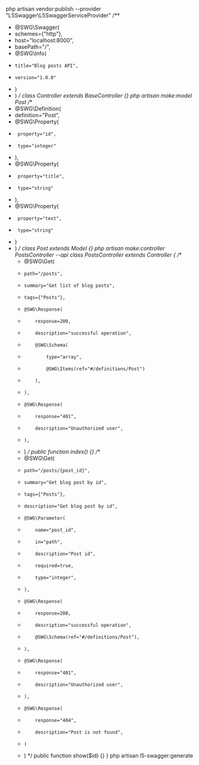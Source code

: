 php artisan vendor:publish --provider "L5Swagger\L5SwaggerServiceProvider"
/**
 * @SWG\Swagger(
 *   schemes={"http"},
 *   host="localhost:8000",
 *   basePath="/",
 *   @SWG\Info(
 *     title="Blog posts API",
 *     version="1.0.0"
 *   )
 * )
 */
class Controller extends BaseController {}
php artisan make:model Post
/**
 * @SWG\Definition(
 *  definition="Post",
 *  @SWG\Property(
 *      property="id",
 *      type="integer"
 *  ),
 *  @SWG\Property(
 *      property="title",
 *      type="string"
 *  ),
 *  @SWG\Property(
 *      property="text",
 *      type="string"
 *  )
 * )
 */
class Post extends Model {}
php artisan make:controller PostsController --api
class PostsController extends Controller
{
    /**
     * @SWG\Get(
     *     path="/posts",
     *     summary="Get list of blog posts",
     *     tags={"Posts"},
     *     @SWG\Response(
     *         response=200,
     *         description="successful operation",
     *         @SWG\Schema(
     *             type="array",
     *             @SWG\Items(ref="#/definitions/Post")
     *         ),
     *     ),
     *     @SWG\Response(
     *         response="401",
     *         description="Unauthorized user",
     *     ),
     * )
     */
    public function index() {}
    /**
     * @SWG\Get(
     *     path="/posts/{post_id}",
     *     summary="Get blog post by id",
     *     tags={"Posts"},
     *     description="Get blog post by id",
     *     @SWG\Parameter(
     *         name="post_id",
     *         in="path",
     *         description="Post id",
     *         required=true,
     *         type="integer",
     *     ),
     *     @SWG\Response(
     *         response=200,
     *         description="successful operation",
     *         @SWG\Schema(ref="#/definitions/Post"),
     *     ),
     *     @SWG\Response(
     *         response="401",
     *         description="Unauthorized user",
     *     ),
     *     @SWG\Response(
     *         response="404",
     *         description="Post is not found",
     *     )
     * )
     */
    public function show($id) {}
}
php artisan l5-swagger:generate
